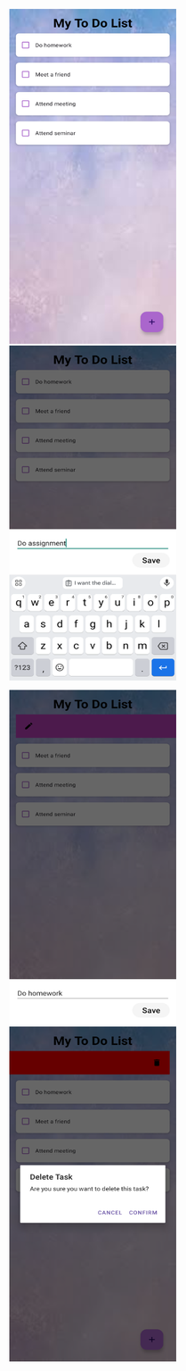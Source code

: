 <img src="https://github.com/Kesh02/MyToDoApp/blob/master/home.png" width="300" height="600">  <img src="https://github.com/Kesh02/MyToDoApp/blob/master/add.png" width="300" height="600">

<img src="https://github.com/Kesh02/MyToDoApp/blob/master/edit.png" width="300" height="600">  <img src="https://github.com/Kesh02/MyToDoApp/blob/master/delete.png" width="300" height="600">

